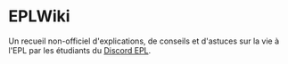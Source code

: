 # EPLWiki
Un recueil non-officiel d'explications, de conseils et d'astuces sur la vie à l'EPL par les étudiants du [Discord EPL](https://discord.gg/3ZH2YWhsCa).
